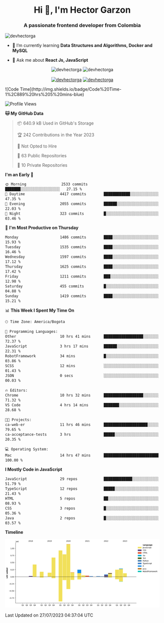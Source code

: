 <h1 align="center">Hi 👋, I'm Hector Garzon</h1>
<h3 align="center">A passionate frontend developer from Colombia</h3>

<p align="left"> <img src="https://komarev.com/ghpvc/?username=devhectorga" alt="devhectorga" /> </p>

- 🌱 I’m currently learning **Data Structures and Algorithms, Docker and MySQL**

- 💬 Ask me about **React Js, JavaScript**

<p align="center"> <img src="https://github-readme-stats.vercel.app/api?username=devhectorga&count_private=true&show_icons=true" alt="devhectorga" /> <img src="https://github-readme-stats.vercel.app/api/top-langs/?username=devhectorga&layout=compact" alt="devhectorga" /></p>

<p align="center">
<a href="https://twitter.com/devhectorga" target="blank"><img align="center" src="https://cdn.jsdelivr.net/npm/simple-icons@3.0.1/icons/twitter.svg" alt="devhectorga" height="20" width="20" /></a>
<a href="https://linkedin.com/in/devhectorga" target="blank"><img align="center" src="https://cdn.jsdelivr.net/npm/simple-icons@3.0.1/icons/linkedin.svg" alt="devhectorga" height="20" width="20" /></a>
</p>
<!--START_SECTION:waka-->
![Code Time](http://img.shields.io/badge/Code%20Time-1%2C889%20hrs%205%20mins-blue)

![Profile Views](http://img.shields.io/badge/Profile%20Views-0-blue)

**🐱 My GitHub Data** 

> 📦 640.9 kB Used in GitHub's Storage 
 > 
> 🏆 242 Contributions in the Year 2023
 > 
> 🚫 Not Opted to Hire
 > 
> 📜 63 Public Repositories 
 > 
> 🔑 10 Private Repositories 
 > 
**I'm an Early 🐤** 

```text
🌞 Morning                2533 commits        ███████░░░░░░░░░░░░░░░░░░   27.15 % 
🌆 Daytime                4417 commits        ████████████░░░░░░░░░░░░░   47.35 % 
🌃 Evening                2055 commits        ██████░░░░░░░░░░░░░░░░░░░   22.03 % 
🌙 Night                  323 commits         █░░░░░░░░░░░░░░░░░░░░░░░░   03.46 % 
```
📅 **I'm Most Productive on Thursday** 

```text
Monday                   1486 commits        ████░░░░░░░░░░░░░░░░░░░░░   15.93 % 
Tuesday                  1535 commits        ████░░░░░░░░░░░░░░░░░░░░░   16.46 % 
Wednesday                1597 commits        ████░░░░░░░░░░░░░░░░░░░░░   17.12 % 
Thursday                 1625 commits        ████░░░░░░░░░░░░░░░░░░░░░   17.42 % 
Friday                   1211 commits        ███░░░░░░░░░░░░░░░░░░░░░░   12.98 % 
Saturday                 455 commits         █░░░░░░░░░░░░░░░░░░░░░░░░   04.88 % 
Sunday                   1419 commits        ████░░░░░░░░░░░░░░░░░░░░░   15.21 % 
```


📊 **This Week I Spent My Time On** 

```text
🕑︎ Time Zone: America/Bogota

💬 Programming Languages: 
Other                    10 hrs 41 mins      ██████████████████░░░░░░░   72.37 % 
JavaScript               3 hrs 17 mins       ██████░░░░░░░░░░░░░░░░░░░   22.31 % 
RobotFramework           34 mins             █░░░░░░░░░░░░░░░░░░░░░░░░   03.86 % 
SCSS                     12 mins             ░░░░░░░░░░░░░░░░░░░░░░░░░   01.43 % 
JSON                     0 secs              ░░░░░░░░░░░░░░░░░░░░░░░░░   00.03 % 

🔥 Editors: 
Chrome                   10 hrs 32 mins      ██████████████████░░░░░░░   71.32 % 
VS Code                  4 hrs 14 mins       ███████░░░░░░░░░░░░░░░░░░   28.68 % 

🐱‍💻 Projects: 
ca-web-er                11 hrs 46 mins      ████████████████████░░░░░   79.65 % 
ca-acceptance-tests      3 hrs               █████░░░░░░░░░░░░░░░░░░░░   20.35 % 

💻 Operating System: 
Mac                      14 hrs 47 mins      █████████████████████████   100.00 % 
```

**I Mostly Code in JavaScript** 

```text
JavaScript               29 repos            █████████████░░░░░░░░░░░░   51.79 % 
TypeScript               12 repos            █████░░░░░░░░░░░░░░░░░░░░   21.43 % 
HTML                     5 repos             ██░░░░░░░░░░░░░░░░░░░░░░░   08.93 % 
CSS                      3 repos             █░░░░░░░░░░░░░░░░░░░░░░░░   05.36 % 
Java                     2 repos             █░░░░░░░░░░░░░░░░░░░░░░░░   03.57 % 
```



**Timeline**

![Lines of Code chart](https://raw.githubusercontent.com/devHectorGa/devHectorGa/master/assets/bar_graph.png)


 Last Updated on 27/07/2023 04:37:04 UTC
<!--END_SECTION:waka-->
